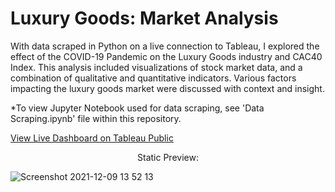 # Luxury Goods: Market Analysis
With data scraped in Python on a live connection to Tableau, I explored the effect of the COVID-19 Pandemic on the Luxury Goods industry and CAC40 Index. This analysis included visualizations of stock market data, and a combination of qualitative and quantitative indicators. Various factors impacting the luxury goods market were discussed with context and insight.

*To view Jupyter Notebook used for data scraping, see 'Data Scraping.ipynb' file within this repository.

[View Live Dashboard on Tableau Public](https://public.tableau.com/views/Capstone-LuxuryMarketextract/VerticalDashboard?:language=en-GB&:display_count=n&:origin=viz_share_link)


<p align="center">
    Static Preview:
</p>

![Screenshot 2021-12-09 13 52 13](https://user-images.githubusercontent.com/90063554/158236619-aa1e06aa-a93b-4e2c-bd73-0ed02b9b6a57.png)
